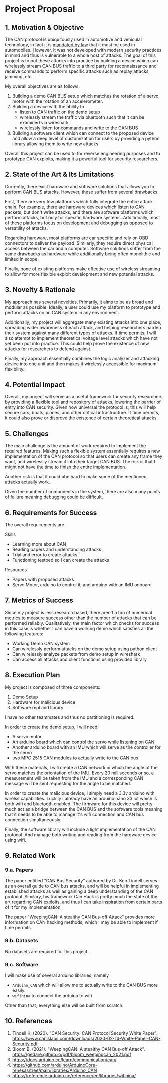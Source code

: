 # Project Proposal

## 1. Motivation & Objective

The CAN protocol is ubiquitously used in automotive and vehicular technology, in fact it is [mandated by law](https://law.stackexchange.com/questions/1317/since-when-is-can-bus-mandatory-for-new-vehicles) that it must be used in automobiles. However, it was not developed with modern security practices in mind and thus is vulnerable to a whole host of attacks. The goal of this project is to put these attacks into practice by building a device which can wirelessly stream CAN BUS traffic to a third party for reconnaissance and receive commands to perform specific attacks such as replay attacks, jamming, etc.  

My overall objectives are as follows.
1. Building a demo CAN BUS setup which matches the rotation of a servo motor with the rotation of an accelerometer.
2. Building a device with the ability to
	- listen to CAN traffic on the demo setup
	- wirelessly stream the traffic via bluetooth such that it can be examined via wireshark
	- wirelessly listen for commands and write to the CAN BUS
3. Building a software client which can connect to the proposed device and allow a deep level of customization for users by providing a python library allowing them to write new attacks.

Overall this project can be used to for reverse engineering purposes and to prototype CAN exploits, making it a powerful tool for security researchers.

## 2. State of the Art & Its Limitations

<!-- How is it done today, and what are the limits of current practice? -->

Currently, there exist hardware and software solutions that allows you to perform CAN BUS attacks. However, these suffer from several drawbacks.

First, there are very few platforms which fully integrate the entire attack chain. For example, there are hardware devices which listen to CAN packets, but don't write attacks, and there are software platforms which perform attacks, but only for specific hardware systems. Additionally, most of these platforms focus on development and debugging as opposed to versatility of attacks.

Regarding hardware, most platforms are car specific and rely on OBD connectors to deliver the payload. Similarly, they require direct physical access between the car and a computer. Software solutions suffer from the same drawbacks as hardware while additionally being often monolithic and limited in scope.

Finally, none of existing platforms make effective use of wireless streaming to allow for more flexible exploit development and new potential attacks.

## 3. Novelty & Rationale

<!-- What is new in your approach and why do you think it will be successful? -->

My approach has several novelties. Primarily, it aims to be as broad and modular as possible. Ideally, a user could use my platform to prototype and perform attacks on an CAN system in any environment.

Additionally, my project will aggregate many existing attacks into one place, spreading wider awareness of each attack, and helping researchers harden their system against many different types of attacks. If time permits, I will also attempt to implement theoretical voltage level attacks which have not yet been put into practice. This could help prove the existence of new attacks for researchers to defend against.

Finally, my approach essentially combines the logic analyzer and attacking device into one unit and then makes it wirelessly accessible for maximum flexibility.

## 4. Potential Impact

<!-- If the project is successful, what difference will it make, both technically and broadly? -->

Overall, my project will serve as a useful framework for security researchers by providing a flexible tool and repository of attacks, lowering the barrier of entry into CAN security. Given how universal the protocol is, this will help secure cars, boats, planes, and other critical infrastructure. If time permits, it could also prove or disprove the existence of certain theoretical attacks.

## 5. Challenges

<!-- What are the challenges and risks? -->

The main challenge is the amount of work required to implement the required features. Making such a flexible system essentially requires a new implementation of the CAN protocol so that users can create any frame they want, and wirelessly stream it into their target CAN BUS. The risk is that I might not have the time to finish the entire implementation.

Another risk is that it could bbe hard to make some of the mentioned attacks actually work.

Given the number of components in the system, there are also many points of failure meaning debugging could be difficult.

## 6. Requirements for Success

<!-- What skills and resources are necessary to perform the project? -->

The overall requirements are 

Skills
- Learning more about CAN
- Reading papers and understanding attacks
- Trial and error to create attacks
- Functioning testbed so I can create the attacks

Resources
- Papers with proposed attacks
- Servo Motor, arduino to control it, and arduino with an IMU onboard

## 7. Metrics of Success

<!-- What are metrics by which you would check for success? -->

Since my project is less research based, there aren't a ton of numerical metrics to measure success other than the number of attacks that can be performed reliably. Qualitatively, the main factor which checks for success in this case is whether I can have a working demo which satisfies all the following features:

- Working Demo CAN system
- Can wirelessly perform attacks on the demo setup using python client
- Can wirelessly analyze packets from demo setup in wireshark
- Can access all attacks and client functions using provided library

## 8. Execution Plan

<!-- Describe the key tasks in executing your project, and in case of team project describe how will you partition the tasks. -->

My project is composed of three components:

1. Demo Setup
2. Hardware for malicious device
3. Software repl and library

I have no other teammates and thus no partitioning is required.

In order to create the demo setup, I will need:
- A servo motor
- An arduino board which can control the servo while listening on CAN
- Another arduino board with an IMU which will serve as the controller for the servo
- two MPC 2515 CAN modules to actually write to the CAN bus

With these materials, I will create a CAN network in which the angle of the servo matches the orientation of the IMU. Every 20 milliseconds or so, a measurement will be taken from the IMU and a corresponding CAN message will be sent requesting for the angle to be matched.

In order to create the malicious device, I simply need a 3.3v arduino with wirelss capabilities. Luckily I already have an arduino nano 33 iot which is both wifi and bluetooth enabled. The firmware for this device will pretty much act as a bridge between the CAN BUS and the software tools meaning that it needs to be able to manage it's wifi connection and CAN bus connection simultaneously.

Finally, the software library will include a light implementation of the CAN protocol. And manage both writing and reading from the hardware device using wifi.

## 9. Related Work

### 9.a. Papers

<!-- List the key papers that you have identified relating to your project idea, and describe how they related to your project. Provide references (with full citation in the References section below). -->

The paper entitled "CAN Bus Security" authored by Dr. Ken Tindell serves as an overall guide to CAN bus attacks, and will be helpful in implementing established attacks as well as gaining a deep understanding of the CAN protocol. Similary, his framework Can Hack is pretty much the state of the art regarding CAN exploits, and thus I can take inspiration from certain parts of it for my implementation.

The paper "WeepingCAN: A stealthy CAN Bus-off Attack" provides more information on CAN hacking methods, which I may be able to implement if time permits.

### 9.b. Datasets

<!-- List datasets that you have identified and plan to use. Provide references (with full citation in the References section below). -->

No datasets are required for this project.

### 9.c. Software

<!-- List software that you have identified and plan to use. Provide references (with full citation in the References section below). -->

I will make use of several arduino libraries, namely

- `Arduino_CAN` which will allow me to actually write to the CAN BUS more easily. 
- `wifinina` to connect the arduino to wifi

Other than that, everything else will be built from scratch.

## 10. References

<!-- List references correspondign to citations in your text above. For papers please include full citation and URL. For datasets and software include name and URL. -->

1. Tindell K, (2020). "CAN Security: CAN Protocol Security White Paper". https://www.canislabs.com/downloads/2020-02-14-White-Paper-CAN-Security.pdf
2. Bloom B. (2021). "WeepingCAN: A stealthy CAN Bus-off Attack". https://gedare.github.io/pdf/bloom_weepingcan_2021.pdf
3. https://docs.arduino.cc/learn/communication/can/
4. https://github.com/arduino/ArduinoCore-renesas/tree/main/libraries/Arduino_CAN
5. https://reference.arduino.cc/reference/en/libraries/wifinina/ 